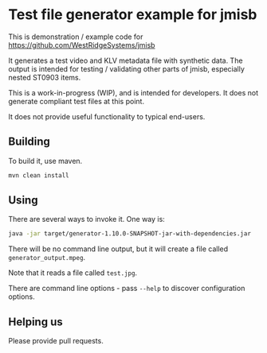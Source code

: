 # Test file generator example for jmisb

This is demonstration / example code for <https://github.com/WestRidgeSystems/jmisb>

It generates a test video and KLV metadata file with synthetic data. The output is intended for testing / validating other parts of jmisb, especially nested ST0903 items.

This is a work-in-progress (WIP), and is intended for developers. It does not generate compliant test files at this point.

It does not provide useful functionality to typical end-users.

## Building

To build it, use maven.

``` sh
mvn clean install
```

## Using

There are several ways to invoke it. One way is:

``` sh
java -jar target/generator-1.10.0-SNAPSHOT-jar-with-dependencies.jar
```

There will be no command line output, but it will create a file called `generator_output.mpeg`.

Note that it reads a file called `test.jpg`.

There are command line options - pass `--help` to discover configuration options.

## Helping us

Please provide pull requests.

